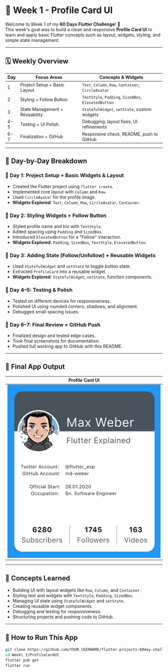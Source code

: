 # 📱 Week 1 - Profile Card UI

Welcome to Week 1 of my **60 Days Flutter Challenge**! 🎯  
This week's goal was to build a clean and responsive **Profile Card UI** to learn and apply basic Flutter concepts such as layout, widgets, styling, and simple state management.

---

## 🗓️ Weekly Overview

| Day | Focus Areas | Concepts & Widgets |
|-----|-------------|---------------------|
| 1   | Project Setup + Basic Layout | `Text`, `Column`, `Row`, `Container`, `CircleAvatar` |
| 2   | Styling + Follow Button     | `TextStyle`, `Padding`, `SizedBox`, `ElevatedButton` |
| 3   | State Management + Reusability | `StatefulWidget`, `setState`, custom widgets |
| 4-5 | Testing + UI Polish         | Debugging, layout fixes, UI refinements |
| 6-7 | Finalization + GitHub       | Responsive check, README, push to GitHub |

---

## 🧠 Day-by-Day Breakdown

### 📌 Day 1: Project Setup + Basic Widgets & Layout
- Created the Flutter project using `flutter create`.
- Implemented core layout with `Column` and `Row`.
- Used `CircleAvatar` for the profile image.
- **Widgets Explored**: `Text`, `Column`, `Row`, `CircleAvatar`, `Container`.

### 📌 Day 2: Styling Widgets + Follow Button
- Styled profile name and bio with `TextStyle`.
- Added spacing using `Padding` and `SizedBox`.
- Introduced `ElevatedButton` for a "Follow" interaction.
- **Widgets Explored**: `Padding`, `SizedBox`, `TextStyle`, `ElevatedButton`.

### 📌 Day 3: Adding State (Follow/Unfollow) + Reusable Widgets
- Used `StatefulWidget` and `setState` to toggle button state.
- Extracted `ProfileCard` into a reusable widget.
- **Widgets Explored**: `StatefulWidget`, `setState`, function components.

### 📌 Day 4–5: Testing & Polish
- Tested on different devices for responsiveness.
- Polished UI using rounded corners, shadows, and alignment.
- Debugged small spacing issues.

### 📌 Day 6–7: Final Review + GitHub Push
- Finalized design and tested edge cases.
- Took final screenshots for documentation.
- Pushed full working app to GitHub with this README.

---

## 📸 Final App Output

| Profile Card UI |
|-----------------|
| ![ProfileCardUI Screenshot](./screenshots/output.png) |

---

## 🧩 Concepts Learned

- Building UI with layout widgets like `Row`, `Column`, and `Container`.
- Styling text and widgets with `TextStyle`, `Padding`, `SizedBox`.
- Managing UI state using `StatefulWidget` and `setState`.
- Creating reusable widget components.
- Debugging and testing for responsiveness.
- Structuring projects and pushing code to GitHub.

---

## 🚀 How to Run This App

```bash
git clone https://github.com/YOUR_USERNAME/flutter-projects-60day-challenge.git
cd Week\ 1/ProfileCardUI
flutter pub get
flutter run
